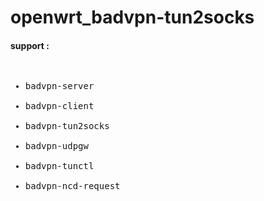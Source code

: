 # openwrt_badvpn-tun2socks
<h4>support :</h4>
<pre>
<ul>
<li>badvpn-server</li>
<li>badvpn-client</li>
<li>badvpn-tun2socks</li>
<li>badvpn-udpgw</li>
<li>badvpn-tunctl</li>
<li>badvpn-ncd-request</li>
</ul>
</pre>
